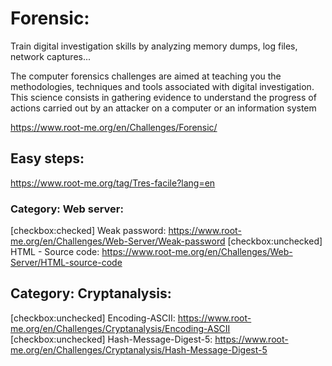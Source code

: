 # Forensic:
Train digital investigation skills by analyzing memory dumps, log files, network captures...

The computer forensics challenges are aimed at teaching you the methodologies, techniques and tools associated with digital investigation. This science consists in gathering evidence to understand the progress of actions carried out by an attacker on a computer or an information system

https://www.root-me.org/en/Challenges/Forensic/

## Easy steps:
https://www.root-me.org/tag/Tres-facile?lang=en

### Category: Web server:
[checkbox:checked] Weak password: https://www.root-me.org/en/Challenges/Web-Server/Weak-password
[checkbox:unchecked] HTML - Source code: https://www.root-me.org/en/Challenges/Web-Server/HTML-source-code

## Category: Cryptanalysis:
[checkbox:unchecked] Encoding-ASCII: https://www.root-me.org/en/Challenges/Cryptanalysis/Encoding-ASCII
[checkbox:unchecked] Hash-Message-Digest-5: https://www.root-me.org/en/Challenges/Cryptanalysis/Hash-Message-Digest-5
